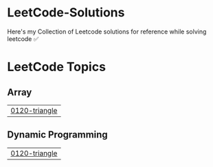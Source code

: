 # LeetCode-Solutions

Here's my Collection of Leetcode solutions for reference while solving leetcode ✅

<!---LeetCode Topics Start-->
# LeetCode Topics
## Array
|  |
| ------- |
| [0120-triangle](https://github.com/D-Arijit57/LeetCode-Solutions/tree/master/0120-triangle) |
## Dynamic Programming
|  |
| ------- |
| [0120-triangle](https://github.com/D-Arijit57/LeetCode-Solutions/tree/master/0120-triangle) |
<!---LeetCode Topics End-->